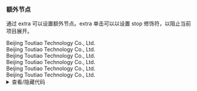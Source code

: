 ### 额外节点

通过 <yc-tag>extra</yc-tag> 可以设置额外节点。<yc-tag>extra</yc-tag> 单击可以以设置 <yc-tag>stop</yc-tag> 修饰符，以阻止当前项目展开。

<div class="cell-demo">
  <yc-collapse>
    <yc-collapse-item
      header="Beijing Toutiao Technology Co., Ltd."
      path="1">
      <template #extra>
        <icon-copy />
      </template>
      <div>Beijing Toutiao Technology Co., Ltd.</div>
      <div>Beijing Toutiao Technology Co., Ltd.</div>
    </yc-collapse-item>
    <yc-collapse-item
      header="Beijing Toutiao Technology Co., Ltd."
      :path="2">
      <template #extra>
        <yc-button
          type="primary"
          size="mini"
          @click.stop="sayHello"
          >hello</yc-button
        >
      </template>
      <div>Beijing Toutiao Technology Co., Ltd.</div>
      <div>Beijing Toutiao Technology Co., Ltd.</div>
    </yc-collapse-item>
    <yc-collapse-item
      header="Beijing Toutiao Technology Co., Ltd."
      path="3">
      <template #extra>
        <yc-tag size="small">city</yc-tag>
      </template>
      <div>Beijing Toutiao Technology Co., Ltd.</div>
      <div>Beijing Toutiao Technology Co., Ltd.</div>
    </yc-collapse-item>
  </yc-collapse>
</div>

<script setup>
import { Message } from 'yc-design-vue';
const sayHello = () => {
  Message.info('hello');
};
</script>
<details>
<summary>查看/隐藏代码</summary>

```vue
<template>
  <yc-collapse>
    <yc-collapse-item
      header="Beijing Toutiao Technology Co., Ltd."
      path="1">
      <template #extra>
        <icon-copy />
      </template>
      <div>Beijing Toutiao Technology Co., Ltd.</div>
      <div>Beijing Toutiao Technology Co., Ltd.</div>
    </yc-collapse-item>
    <yc-collapse-item
      header="Beijing Toutiao Technology Co., Ltd."
      :path="2">
      <template #extra>
        <yc-button
          type="primary"
          size="mini"
          @click.stop="sayHello"
          >hello</yc-button
        >
      </template>
      <div>Beijing Toutiao Technology Co., Ltd.</div>
      <div>Beijing Toutiao Technology Co., Ltd.</div>
    </yc-collapse-item>
    <yc-collapse-item
      header="Beijing Toutiao Technology Co., Ltd."
      path="3">
      <template #extra>
        <yc-tag size="small">city</yc-tag>
      </template>
      <div>Beijing Toutiao Technology Co., Ltd.</div>
      <div>Beijing Toutiao Technology Co., Ltd.</div>
    </yc-collapse-item>
  </yc-collapse>
</template>

<script setup>
import { Message } from 'yc-design-vue';
const sayHello = () => {
  Message.info('hello');
};
</script>
```

</details>
